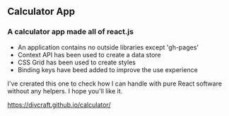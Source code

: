 ## Calculator App

### A calculator app made all of react.js

* An application contains no outside libraries except 'gh-pages'
* Context API has been used to create a data store
* CSS Grid has been used to create styles
* Binding keys have beed added to improve the use experience

I've crerated this one to check how I can handle with pure React software without any helpers. I hope you'll like it.

https://divcraft.github.io/calculator/
